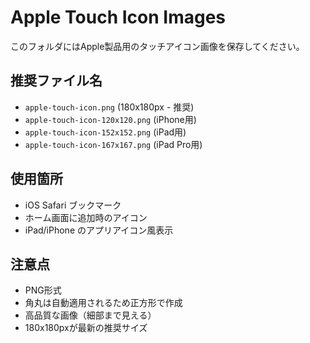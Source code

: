 # Apple Touch Icon Images

このフォルダにはApple製品用のタッチアイコン画像を保存してください。

## 推奨ファイル名
- `apple-touch-icon.png` (180x180px - 推奨)
- `apple-touch-icon-120x120.png` (iPhone用)
- `apple-touch-icon-152x152.png` (iPad用)
- `apple-touch-icon-167x167.png` (iPad Pro用)

## 使用箇所
- iOS Safari ブックマーク
- ホーム画面に追加時のアイコン
- iPad/iPhone のアプリアイコン風表示

## 注意点
- PNG形式
- 角丸は自動適用されるため正方形で作成
- 高品質な画像（細部まで見える）
- 180x180pxが最新の推奨サイズ